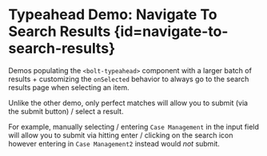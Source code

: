 # Typeahead Demo: Navigate To Search Results {id=navigate-to-search-results}

Demos populating the `<bolt-typeahead>` component with a larger batch of results + customizing the `onSelected` behavior to always go to the search results page when selecting an item.

Unlike the other demo, only perfect matches will allow you to submit (via the submit button) / select a result.

For example, manually selecting / entering `Case Management` in the input field will allow you to submit via hitting enter / clicking on the search icon however entering in `Case Management2` instead would _not_ submit.
